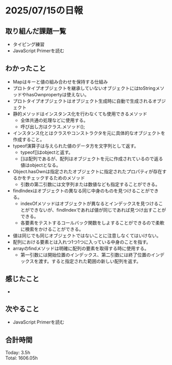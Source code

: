 # 2025/07/15の日報
## 取り組んだ課題一覧
* タイピング練習
* JavaScript Primerを読む
## わかったこと 
* Mapはキーと値の組み合わせを保持する仕組み
* プロトタイプオブジェクトを継承していないオブジェクトにはtoStringメソッドやhasOwnpropertyは使えない。
* プロトタイプオブジェクトはオブジェクト生成時に自動で生成されるオブジェクト
* 静的メソッドはインスタンス化を行わなくても使用できるメソッド
  * 全体共通の処理などに使用する。
  * 呼び出し方はクラス.メソッド(); 
* インスタンス化とはクラスやコンストラクタを元に具体的なオブジェクトを作成すること。
* typeof演算子は与えられた値のデータ方を文字列として返す。
  * typeof[]はobjectと返す。
  * []は配列であるが、配列はオブジェクトを元に作成されているので返る値はobjectとなる。
* Object.hasOwnは指定されたオブジェクトに指定されたプロパティが存在するかをチェックするためのメソッド
  * 引数の第二引数には文字列または数値なども指定することができる。
* findIndexはオブジェクトの異なる同じ中身のものを見つけることができる。
  * indexOfメソッドはオブジェクトが異なるとインデックスを見つけることができないが、findIndexであれば値が同じであれば見つけ出すことができる。
  * 各要素をテストするコールバック関数をしよすることができるので柔軟に検索をかけることができる。
* 値は同じでも同じオブジェクトではないことに注意しなくてはいけない。
* 配列における要素とは入れつ1つ1つに入っている中身のことを指す。
* arrayのfindメソッドは明確に配列の要素を取得する時に使用する。
  * 第一引数には開始位置のインデックス、第二引数には終了位置のインデックスを渡す。すると指定された範囲の新しい配列を返す。         
## 感じたこと
* 
## 次やること
* JavaScript Primerを読む
##  合計時間 
Today: 3.5h<br>
Total: 1606.05h
